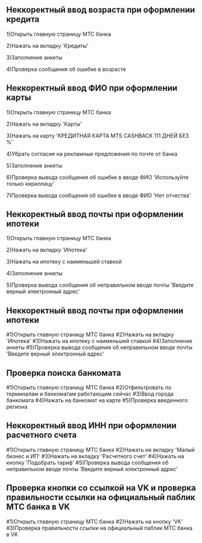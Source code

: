 ## Неккоректный ввод возраста при оформлении кредита
1)Открыть главную страницу МТС банка

2)Нажать на вкладку 'Кредиты'

3)Заполнение анкеты

4)Проверка сообщения об ошибке в возрасте


## Неккоректный ввод ФИО при оформлении карты
1)Открыть главную страницу МТС банка

2)Нажать на вкладку 'Карты'

3)Нажать на карту 'КРЕДИТНАЯ КАРТА MTS CASHBACK 111 ДНЕЙ БЕЗ %'

4)Убрать согласие на рекламные предложения по почте от банка

5)Заполнение анкеты

6)Проверка вывода сообщения об ошибке в вводе ФИО 'Используйте только кириллицу'

7)Проверка вывода сообщения об ошибке в вводе ФИО 'Нет отчества'

## Неккоректный ввод почты при оформлении ипотеки
1)Открыть главную страницу МТС банка

2)Нажать на вкладку 'Ипотека'

3)Нажать на ипотеку с наименьшей ставкой

4)Заполнение анкеты

5)Проверка вывода сообщения об неправильном вводе почты 'Введите верный электронный адрес'


## Неккоректный ввод почты при оформлении ипотеки
#1)Открыть главную страницу МТС банка
#2)Нажать на вкладку 'Ипотека'
#3)Нажать на ипотеку с наименьшей ставкой
#4)Заполнение анкеты
#5)Проверка вывода сообщения об неправильном вводе почты 'Введите верный электронный адрес'

## Проверка поиска банкомата
#1)Открыть главную страницу МТС банка
#2)Отфильтровать по терминалам и банкоматам работающим сейчас
#3)Ввод города банкомата
#4)Нажать на банкомат на карте
#5)Проверка введенного региона

## Неккоректный ввод ИНН при оформлении расчетного счета
#1)Открыть главную страницу МТС банка
#2)Нажать на вкладку 'Малый бизнес и ИП'
#3)Нажать на вкладку 'Расчетного счет'
#4)Нажать на кнопку 'Подобрать тариф'
#5)Проверка вывода сообщения об неправильном вводе почты 'Введите верный электронный адрес'

## Проверка кнопки со ссылкой на VK и проверка правильности ссылки на официальный паблик МТС банка в VK
#1)Открыть главную страницу МТС банка
#2)Нажать на кнопку 'VK'
#3)Проверка правильности ссылки на официальный паблик МТС банка в VK



